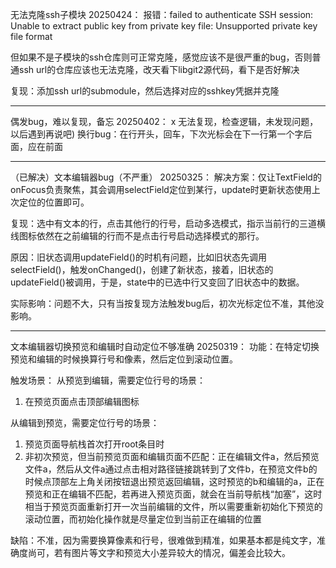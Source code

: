 无法克隆ssh子模块 20250424：
报错：failed to authenticate SSH session: Unable to extract public key from private key file: Unsupported private key file format

但如果不是子模块的ssh仓库则可正常克隆，感觉应该不是很严重的bug，否则普通ssh url的仓库应该也无法克隆，改天看下libgit2源代码，看下是否好解决

复现：添加ssh url的submodule，然后选择对应的sshkey凭据并克隆

---
偶发bug，难以复现，备忘 20250402：
x 无法复现，检查逻辑，未发现问题，以后遇到再说吧) 换行bug：在行开头，回车，下次光标会在下一行第一个字后面，应在前面

---
（已解决）文本编辑器bug（不严重） 20250325：
解决方案：仅让TextField的onFocus负责聚焦，其会调用selectField定位到某行，update时更新状态使用上次定位的位置即可。


复现：选中有文本的行，点击其他行的行号，启动多选模式，指示当前行的三道横线图标依然在之前编辑的行而不是点击行号启动选择模式的那行。

原因：旧状态调用updateField()的时机有问题，比如旧状态先调用selectField()，触发onChanged()，创建了新状态，接着，旧状态的updateField()被调用，于是，state中的已选中行又变回了旧状态中的数据。


实际影响：问题不大，只有当按复现方法触发bug后，初次光标定位不准，其他没影响。

---
文本编辑器切换预览和编辑时自动定位不够准确 20250319：
功能：在特定切换预览和编辑的时候换算行号和像素，然后定位到滚动位置。


触发场景：
从预览到编辑，需要定位行号的场景： 
1. 在预览页面点击顶部编辑图标

从编辑到预览，需要定位行号的场景：
1. 预览页面导航栈首次打开root条目时
2. 非初次预览，但当前预览页面和编辑页面不匹配：正在编辑文件a，然后预览文件a，然后从文件a通过点击相对路径链接跳转到了文件b，在预览文件b的时候点顶部左上角关闭按钮退出预览返回编辑，这时预览的b和编辑的a，正在预览和正在编辑不匹配，若再进入预览页面，就会在当前导航栈“加塞”，这时相当于预览页面重新打开一次当前编辑的文件，所以需要重新初始化下预览的滚动位置，而初始化操作就是尽量定位到当前正在编辑的位置


缺陷：不准，因为需要换算像素和行号，很难做到精准，如果基本都是纯文字，准确度尚可，若有图片等文字和预览大小差异较大的情况，偏差会比较大。
